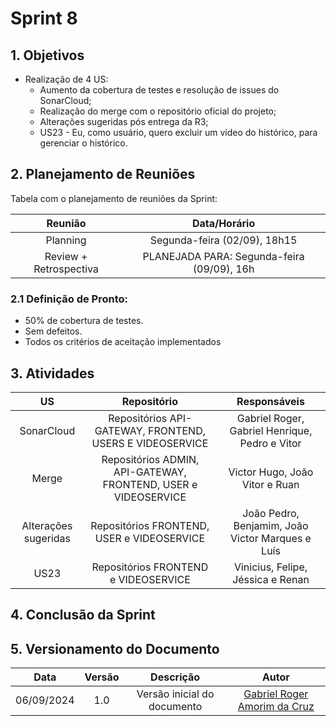 # Sprint 8

## 1. Objetivos

- Realização de 4 US:
    - Aumento da cobertura de testes e resolução de issues do SonarCloud;
    - Realização do merge com o repositório oficial do projeto;
    - Alterações sugeridas pós entrega da R3;
    - US23 - Eu, como usuário, quero excluir um vídeo do histórico, para gerenciar o histórico.
 
## 2. Planejamento de Reuniões

Tabela com o planejamento de reuniões da Sprint:

| Reunião | Data/Horário |
| :-----: | :----------: |
| Planning | Segunda-feira (02/09), 18h15 |
| Review + Retrospectiva | PLANEJADA PARA: Segunda-feira (09/09), 16h |

### 2.1 Definição de Pronto:
   - 50% de cobertura de testes.
   - Sem defeitos.
   - Todos os critérios de aceitação implementados 

## 3. Atividades
| US | Repositório | Responsáveis |
| :---: | :---------: | :----------: |
| SonarCloud | Repositórios API-GATEWAY, FRONTEND, USERS E VIDEOSERVICE | Gabriel Roger, Gabriel Henrique, Pedro e Vitor |
| Merge | Repositórios ADMIN, API-GATEWAY, FRONTEND, USER e VIDEOSERVICE | Victor Hugo, João Vitor e Ruan |
| Alterações sugeridas | Repositórios FRONTEND, USER e VIDEOSERVICE | João Pedro, Benjamim, João Victor Marques e Luís |
| US23 | Repositórios FRONTEND e VIDEOSERVICE | Vinicius, Felipe, Jéssica e Renan |

## 4. Conclusão da Sprint

## 5. Versionamento do Documento

| Data | Versão | Descrição | Autor |
| :-----: | :-------------: | :---------------: | :-: |
| 06/09/2024 | 1.0 | Versão inicial do documento | [Gabriel Roger Amorim da Cruz](https://github.com/GabrielRoger07) |